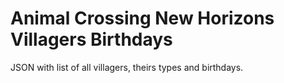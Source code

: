 # Animal Crossing New Horizons Villagers Birthdays
JSON with list of all villagers, theirs types and birthdays.
